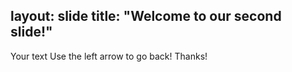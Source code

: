 layout: slide
title: "Welcome to our second slide!"
---
Your text
Use the left arrow to go back! Thanks!
